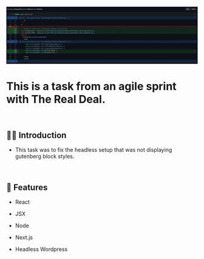 ![](https://raw.githubusercontent.com/Matthewpco/WP-Headless-React-TypeScript/main/TRD-16/TRD-16.jpg?token=GHSAT0AAAAAABYLPK4WTS3GJAMCYIOLOSI2Y6ZK3BQ)

# This is a task from an agile sprint with The Real Deal.

<br>

## 🙋‍♂️ Introduction

- This task was to fix the headless setup that was not displaying gutenberg block styles.

<br>

## 📜 Features

- React
- JSX
- Node
- Next.js
- Headless Wordpress

  <br>
